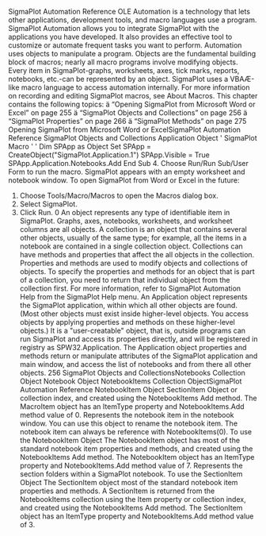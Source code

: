 <!-- ---
!-- Timestamp: 2025-03-09 10:35:01
!-- Author: ywatanabe
!-- File: /home/ywatanabe/win/documents/SigmaPlot-v12.0-Pysigmacro/pysigmacro/docs/SigmaplotObjects.md
!-- --- -->

SigmaPlot Automation Reference
OLE Automation is a technology that lets other applications, development tools, and macro languages use a program. SigmaPlot Automation allows you to integrate SigmaPlot with the applications you have developed. It also provides an effective tool to customize or automate frequent tasks you want to perform. Automation uses objects to manipulate a program. Objects are the fundamental building block of macros; nearly all macro programs involve modifying objects. Every item in SigmaPlot-graphs, worksheets, axes, tick marks, reports, notebooks, etc.-can be represented by an object. SigmaPlot uses a VBAÆ-like macro language to access automation internally. For more information on recording and editing SigmaPlot macros, see About Macros.
This chapter contains the following topics:
ä “Opening SigmaPlot from Microsoft Word or Excel” on page 255 ä “SigmaPlot Objects and Collections” on page 256 ä “SigmaPlot Properties” on page 266 ä “SigmaPlot Methods” on page 275
Opening SigmaPlot from Microsoft Word or ExcelSigmaPlot Automation Reference
SigmaPlot Objects and Collections Application Object
' SigmaPlot Macro ' ' Dim SPApp as Object Set SPApp = CreateObject("SigmaPlot.Application.1") SPApp.Visible = True
SPApp.Application.Notebooks.Add End Sub
4. Choose Run/Run Sub/User Form to run the macro.
SigmaPlot appears with an empty worksheet and notebook window.
To open SigmaPlot from Word or Excel in the future:
1. Choose Tools/Macro/Macros to open the Macros dialog box.
2. Select SigmaPlot.
3. Click Run.
0
An object represents any type of identifiable item in SigmaPlot. Graphs, axes, notebooks, worksheets, and worksheet columns are all objects. A collection is an object that contains several other objects, usually of the same type; for example, all the items in a notebook are contained in a single collection object. Collections can have methods and properties that affect the all objects in the collection. Properties and methods are used to modify objects and collections of objects. To specify the properties and methods for an object that is part of a collection, you need to return that individual object from the collection first. For more information, refer to SigmaPlot Automation Help from the SigmaPlot Help menu.
An Application object represents the SigmaPlot application, within which all other objects are found. (Most other objects must exist inside higher-level objects. You access objects by applying properties and methods on these higher-level objects.) It is a "user-creatable" object, that is, outside programs can run SigmaPlot and access its properties directly, and will be registered in registry as SPW32.Application. The Application object properties and methods return or manipulate attributes of the SigmaPlot application and main window, and access the list of notebooks and from there all other objects.
256 SigmaPlot Objects and CollectionsNotebooks Collection Object
Notebook Object
NotebookItems Collection ObjectSigmaPlot Automation Reference
NotebookItem Object SectionItem Object
or collection index, and created using the NotebookItems Add method. The MacroItem object has an ItemType property and NotebookItems.Add method value of 0.
Represents the notebook item in the notebook window. You can use this object to rename the notebook item. The notebook item can always be reference with NotebookItems(0).
To use the NotebookItem Object
The NotebookItem object has most of the standard notebook item properties and methods, and created using the NotebookItems Add method. The NotebookItem object has an ItemType property and NotebookItems.Add method value of 7.
Represents the section folders within a SigmaPlot notebook. To use the SectionItem Object
The SectionItem object most of the standard notebook item properties and methods. A SectionItem is returned from the NotebookItems collection using the Item property or collection index, and created using the NotebookItems Add method. The SectionItem object has an ItemType property and NotebookItems.Add method value of 3.

<!-- EOF -->